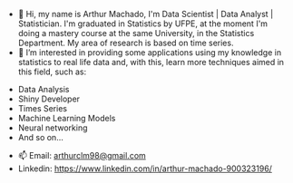 - 👋 Hi, my name is Arthur Machado, I'm Data Scientist | Data Analyst | Statistician. I'm graduated in Statistics by UFPE, at the moment I'm doing a mastery course at the same University, in the Statistics Department. 
My area of research is based on time series.
- 👀 I’m interested in providing some applications using my knowledge in statistics to real life data and, with this, learn more techniques aimed in this field, such as:

* Data Analysis
* Shiny Developer
* Times Series
* Machine Learning Models
* Neural networking
* And so on...
- 📫 Email: arthurclm98@gmail.com
- Linkedin: https://www.linkedin.com/in/arthur-machado-900323196/

